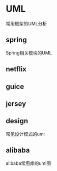 # UML
常用框架的UML分析
## spring
Spring相关模块的UML
## netflix

## guice

## jersey
## design
常见设计模式的uml
## alibaba
alibaba常用库的uml图

